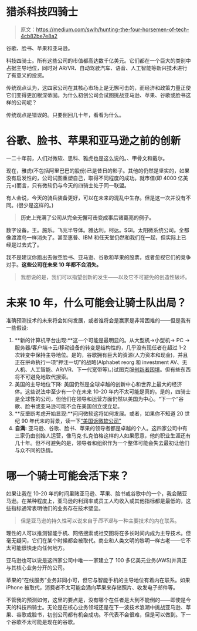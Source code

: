 # 猎杀科技四骑士

> 原文：<https://medium.com/swlh/hunting-the-four-horsemen-of-tech-4cb82be7e8a2>

谷歌、脸书、苹果和亚马逊。

科技四骑士。所有这些公司的市值都高达数千亿美元。它们都在一个巨大的类别中占据主导地位，同时对 AR/VR、自动驾驶汽车、语音、人工智能等新兴技术进行了有意义的投资。

传统观点认为，这四家公司在其核心市场上是无懈可击的，而经济和政策力量正使它们变得更加根深蒂固。为什么初创公司会试图挑战亚马逊、苹果、谷歌或脸书这样的公司呢？

传统观点是错误的。只要倒回几十年，看看为什么。

# 谷歌、脸书、苹果和亚马逊之前的创新

一二十年前，人们对微软、思科、雅虎也是这么说的。、甲骨文和戴尔。

现在，雅虎(不包括阿里巴巴的股份)已是昔日的影子。其他的仍然是坚实的，如果没有启发性的，公司试图重塑自己，取得不同程度的成功。就市值(即 4000 亿美元+)而言，只有微软仍与今天的四骑士处于同一联盟。

有人会说，今天的骑兵装备更好，可以在未来的混乱中生存。但是这一次并没有不同。(很少是这样的。)

> **历史上充满了公司从完全无懈可击变成事后诸葛亮的例子。**

数字设备。王。施乐。飞兆半导体。雅达利。柯达。SGI。太阳微系统公司。全都像渡渡鸟一样消失了。甚至惠普、IBM 和任天堂仍然和我们在一起，但实际上已经是过去式了。

我不是建议你跑出去做空脸书、亚马逊、谷歌和苹果的股票，或者忽视它们的竞争对手。**这些公司在未来 10 年都不会消失。**

> 我想说的是，我们可以指望创新的发生——以及它不可避免的创造性破坏。

# 未来 10 年，什么可能会让骑士队出局？

准确预测技术的未来将会如何发展，或者谁将会是赢家是非常困难的——但是我有一些假设:

1.  **新的计算机平台出现:**这一个可能是最明显的。从大型机→小型机→ PC →服务器/客户端→云/移动设备的转变是结构性的，几乎没有现任者在超过 1-2 次转变中保持主导地位。是的，谷歌拥有巨大的资源(人力资本和现金)，并且正在拼命执行一项“押注一切”的战略(Alphabet reorg 和 investment AV、无人机、人工智能、AR/VR、下一代宽带等)。)试图克服[创新者困境](https://en.wikipedia.org/wiki/The_Innovator%27s_Dilemma)。但有些东西将不可避免地取代搜索。
2.  美国的主导地位下降: 美国仍然是全球卓越的创新中心和世界上最大的经济体。这些说法中至少有一个在未来 10-20 年内不太可能是真的。是的，四骑士是全球性的公司，但他们在领导和运营方面仍然以美国为中心。“下一个”谷歌、脸书或亚马逊可能不会在美国创立或立足。
3.  **反垄断考虑开始显现:**问问微软这将如何发展。或者，如果你不知道 20 世纪 90 年代末的背景，读一下[“美国诉微软公司”](https://en.wikipedia.org/wiki/United_States_v._Microsoft_Corp.)
4.  **自满:** 亚马逊、谷歌、脸书、苹果的领导者都是卓越的个人。这四家公司中有三家仍由创始人运营，像马克·扎克伯格这样的人如果愿意，他的职业生涯还有几十年。但不可避免的是，领导者和组织作为一个整体可能会失去最初让他们与众不同的热情。

# 哪一个骑士可能会活下来？

如果让我在 10-20 年的时间里赌亚马逊、苹果、脸书或谷歌中的一个，我会赌亚马逊。在某种程度上，亚马逊的利润率或员工人均收入或其他指标都是最低的，这些指标通常表明他们的业务存在技术壁垒。

> 但是亚马逊的持久性可以说来自于*而不是*与一种主要技术的内在联系。

理性的人可以推测智能手机、网络搜索或社交图将在多长时间内成为主导技术。但毫无疑问，它们在某个时候都会被取代。商业和人类文明的黎明一样古老——它不太可能很快走向任何地方。

亚马逊也可以说是这四家公司中唯一一家建立了 100 多亿美元业务(AWS)并真正与其核心业务分开的公司。

苹果的“在线服务”业务非同小可，但它与智能手机的主导地位有着内在联系。如果 iPhone 被取代，消费者不太可能会涌向苹果来存储照片、收发电子邮件等。

不管我的预测如何，这里的要点是，没有哪个在任者是大到不能倒的——即使是今天的科技四骑士。无论是在核心业务领域还是在下一波技术浪潮中挑战亚马逊、苹果、谷歌或脸书，初创公司都有机会成功。不代表不会很难，但是可以做到。下一个谷歌不太可能是现在的谷歌。